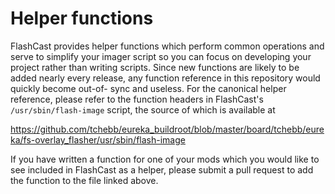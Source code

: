 Helper functions
================

FlashCast provides helper functions which perform common operations and serve to
simplify your imager script so you can focus on developing your project rather
than writing scripts. Since new functions are likely to be added nearly every
release, any function reference in this repository would quickly become out-of-
sync and useless. For the canonical helper reference, please refer to the
function headers in FlashCast's `/usr/sbin/flash-image` script, the source of
which is available at

  https://github.com/tchebb/eureka_buildroot/blob/master/board/tchebb/eureka/fs-overlay_flasher/usr/sbin/flash-image

If you have written a function for one of your mods which you would like
to see included in FlashCast as a helper, please submit a pull request to
add the function to the file linked above.
